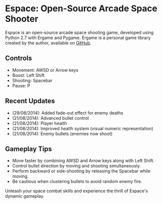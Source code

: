 # Espace: Open-Source Arcade Space Shooter

Espace is an open-source arcade space shooting game, developed using Python 2.7 with Ergame and Pygame. Ergame is a personal game library created by the author, available on [GitHub](https://github.com/EricsonWillians/Ergame).

## Controls

- Movement: AWSD or Arrow keys
- Boost: Left Shift
- Shooting: Spacebar
- Pause: P

## Recent Updates

- (29/08/2014): Added fade-out effect for enemy deaths
- (21/08/2014): Advanced bullet control
- (21/08/2014): Player health
- (21/08/2014): Improved health system (visual numeric representation)
- (21/08/2014): Enemy bullets (enemies now shoot)

## Gameplay Tips

- Move faster by combining AWSD and Arrow keys along with Left Shift.
- Control bullet direction by moving and shooting simultaneously.
- Perform backward or side-shooting by releasing the Spacebar while moving.
- Be cautious when clustering bullets to avoid random enemy fire.

Unleash your space combat skills and experience the thrill of Espace's dynamic gameplay.
